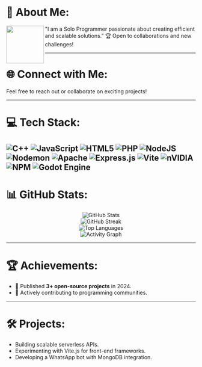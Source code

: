 # 💫 About Me:
<img src="https://media.giphy.com/media/3oriO0OEd9QIDdllqo/giphy.gif" width="100px" align="left" />  
"I am a Solo Programmer passionate about creating efficient and scalable solutions."  
🏆 Open to collaborations and new challenges!  

---

# 🌐 Connect with Me:
Feel free to reach out or collaborate on exciting projects!

---

# 💻 Tech Stack:
  ![C++](https://img.shields.io/badge/c++-%2300599C.svg?style=for-the-badge&logo=c%2B%2B&logoColor=white)
  ![JavaScript](https://img.shields.io/badge/javascript-%23323330.svg?style=for-the-badge&logo=javascript&logoColor=%23F7DF1E)
  ![HTML5](https://img.shields.io/badge/html5-%23E34F26.svg?style=for-the-badge&logo=html5&logoColor=white)
  ![PHP](https://img.shields.io/badge/php-%23777BB4.svg?style=for-the-badge&logo=php&logoColor=white)
  ![NodeJS](https://img.shields.io/badge/node.js-6DA55F?style=for-the-badge&logo=node.js&logoColor=white)
  ![Nodemon](https://img.shields.io/badge/NODEMON-%23323330.svg?style=for-the-badge&logo=nodemon&logoColor=%BBDEAD)
  ![Apache](https://img.shields.io/badge/apache-%23D42029.svg?style=for-the-badge&logo=apache&logoColor=white)
  ![Express.js](https://img.shields.io/badge/express.js-%23404d59.svg?style=for-the-badge&logo=express&logoColor=%2361DAFB)
  ![Vite](https://img.shields.io/badge/vite-%23646CFF.svg?style=for-the-badge&logo=vite&logoColor=white)
  ![nVIDIA](https://img.shields.io/badge/nVIDIA-%2376B900.svg?style=for-the-badge&logo=nVIDIA&logoColor=white)
  ![NPM](https://img.shields.io/badge/NPM-%23CB3837.svg?style=for-the-badge&logo=npm&logoColor=white)
  ![Godot Engine](https://img.shields.io/badge/GODOT-%23FFFFFF.svg?style=for-the-badge&logo=godot-engine)
---

# 📊 GitHub Stats:
<div align="center">
  <img src="https://github-readme-stats.vercel.app/api?username=XNS-ivy&theme=vue-dark&show_icons=true&hide_border=false&count_private=true" alt="GitHub Stats" />
  <br/>
  <img src="https://github-readme-streak-stats.herokuapp.com/?user=XNS-ivy&theme=vue-dark&hide_border=false" alt="GitHub Streak" />
  <br/>
  <img src="https://github-readme-stats.vercel.app/api/top-langs/?username=XNS-ivy&theme=vue-dark&show_icons=true&hide_border=false&layout=compact" alt="Top Languages" />
  <br/>
  <img src="https://activity-graph.herokuapp.com/graph?username=XNS-ivy&theme=github-dark&hide_border=true" alt="Activity Graph" />
</div>

---

# 🏆 Achievements:
- 🚀 Published **3+ open-source projects** in 2024.
- 💬 Actively contributing to programming communities.

---

# 🛠️ Projects:
- Building scalable serverless APIs.
- Experimenting with Vite.js for front-end frameworks.
- Developing a WhatsApp bot with MongoDB integration.
